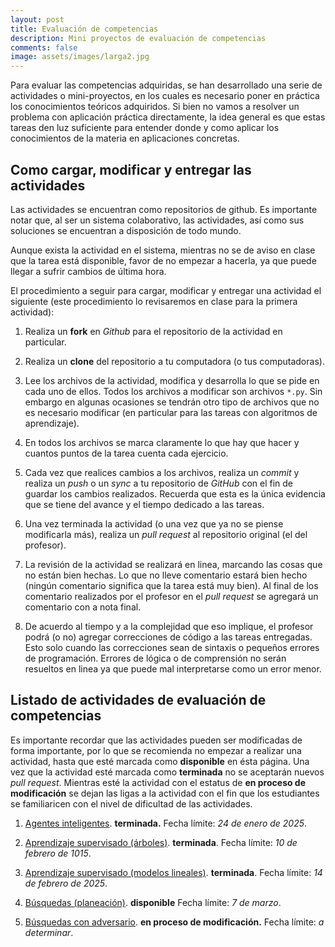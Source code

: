 ```yaml
---
layout: post 
title: Evaluación de competencias
description: Mini proyectos de evaluación de competencias
comments: false 
image: assets/images/larga2.jpg
---
```


Para evaluar las competencias adquiridas, se han desarrollado una serie de
actividades o mini-proyectos, en los cuales es necesario poner en práctica los
conocimientos teóricos adquiridos. Si bien no vamos a resolver un problema con
aplicación práctica directamente, la idea general es que estas tareas den luz
suficiente para entender donde y como aplicar los conocimientos de la materia en
aplicaciones concretas.


## Como cargar, modificar y entregar las actividades

Las actividades se encuentran como repositorios de github.
Es importante notar que, al ser un sistema colaborativo, las actividades, así
como sus soluciones se encuentran a disposición de todo mundo.

Aunque exista la actividad en el sistema, mientras no se de aviso en clase que
la tarea está disponible, favor de no empezar a hacerla, ya que puede llegar a
sufrir cambios de última hora.

El procedimiento a seguir para cargar, modificar y entregar una actividad el
siguiente (este procedimiento lo revisaremos en clase para la primera
actividad):

1. Realiza un **fork** en *Github* para el repositorio de la actividad en
   particular.

2. Realiza un **clone** del repositorio a tu computadora (o tus computadoras).

3. Lee los archivos de la actividad, modifica y desarrolla lo que se pide en
   cada uno de ellos. Todos los archivos a modificar son archivos `*.py`. Sin
   embargo en algunas ocasiones se tendrán otro tipo de archivos que no es
   necesario modificar (en particular para las tareas con algoritmos de
   aprendizaje).

4. En todos los archivos se marca claramente lo que hay que hacer y cuantos
   puntos de la tarea cuenta cada ejercicio.

5. Cada vez que realices cambios a los archivos, realiza un *commit* y
   realiza un *push* o un *sync* a tu repositorio de *GitHub* con el fin de
   guardar los cambios realizados. Recuerda que esta es la única evidencia que
   se tiene del avance y el tiempo dedicado a las tareas.

6. Una vez terminada la actividad (o una vez que ya no se piense modificarla
   más), realiza un *pull request* al repositorio original (el del profesor).

7. La revisión de la actividad se realizará en linea, marcando las cosas que no
   están bien hechas. Lo que no lleve comentario estará bien hecho (ningún
   comentario significa que la tarea está muy bien). Al final de los comentario
   realizados por el profesor en el *pull request* se agregará un comentario
   con a nota final.

8. De acuerdo al tiempo y a la complejidad que eso implique, el profesor podrá
   (o no) agregar correcciones de código a las tareas entregadas. Esto solo
   cuando las correcciones sean de sintaxis o pequeños errores de programación.
   Errores de lógica o de comprensión no serán resueltos en linea ya que puede
   mal interpretarse como un error menor.

## Listado de actividades de evaluación de competencias 

Es importante recordar que las actividades pueden ser
modificadas de forma importante, por lo que se recomienda no empezar a realizar
una actividad, hasta que esté marcada como **disponible** en ésta página. Una
vez que la actividad esté marcada como **terminada** no se aceptarán nuevos
*pull request*. Mientras esté la actividad con el estatus de **en proceso de modificación** 
se dejan las ligas a la actividad con el fin que los estudiantes
se familiaricen con el nivel de dificultad de las actividades.

1. [Agentes inteligentes](https://github.com/IA-UNISON/1-Agentes-Inteligentes).
   **terminada.** Fecha límite: *24 de enero de 2025*.

2. [Aprendizaje supervisado (árboles)](https://github.com/IA-UNISON/2-Aprendizaje). 
   **terminada**. Fecha límite: *10 de febrero de 1015*.

3. [Aprendizaje supervisado (modelos lineales)](https://github.com/IA-UNISON/3-Aprendizaje). 
   **terminada**. Fecha límite: *14 de febrero de 2025*.
   
4. [Búsquedas (planeación)](https://github.com/IA-UNISON/4-Busquedas-Informadas).
   **disponible** Fecha límite: *7 de marzo*.

5. [Búsquedas con adversario](https://github.com/IA-UNISON/5-Busquedas-Adversario). 
   **en proceso de modificación.** Fecha límite: *a determinar*.
   
<!--

1. [Satisfacción de restricciones](https://github.com/IA-UNISON/3-SatisfaccionRestricciones).
   **disponible.** Fecha límite: *20 de septiembre de 2019*.

2. [Búsquedas locales](https://github.com/IA-UNISON/2-Temple-Simulado). 
   **disponible.** Fecha límite: *3 de octubre de 2019*.

3. [Búsquedas informadas](https://github.com/IA-UNISON/4-Busquedas-Informadas).
   **disponible.** Fecha límite: *18 de octubre de 2019*.

4. [Búsquedas con adversario](https://github.com/IA-UNISON/5-Busquedas-Adversario). 
   **disponible.** Fecha límite: *31 de octubre de 2019*.

5. [Redes bayesianas](https://github.com/IA-UNISON/6-Naive-Bayes). 
  **disponible.** Fecha límite: *12 de diciembre de 2019*.

1. [Aprendizaje supervisado](https://github.com/IA-UNISON/7-Aprendizaje-Supervisado). 
   **disponible.** Fecha límite: *12 de diciembre de 2019*.

2. [Aprendizaje no supervisado](https://github.com/IA-UNISON/8-Aprendizaje-no-Supervisado). 
    **disponible.** Fecha límite: *12 de diciembre de 2019*.
--> 

